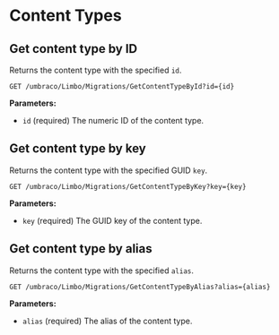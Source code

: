 # Content Types


## Get content type by ID

Returns the content type with the specified `id`.

```
GET /umbraco/Limbo/Migrations/GetContentTypeById?id={id}
```

**Parameters:**

- `id` (required)
The numeric ID of the content type.



## Get content type by key

Returns the content type with the specified GUID `key`.

```
GET /umbraco/Limbo/Migrations/GetContentTypeByKey?key={key}
```

**Parameters:**

- `key` (required)
The GUID key of the content type.



## Get content type by alias

Returns the content type with the specified `alias`.

```
GET /umbraco/Limbo/Migrations/GetContentTypeByAlias?alias={alias}
```

**Parameters:**

- `alias` (required)
The alias of the content type.